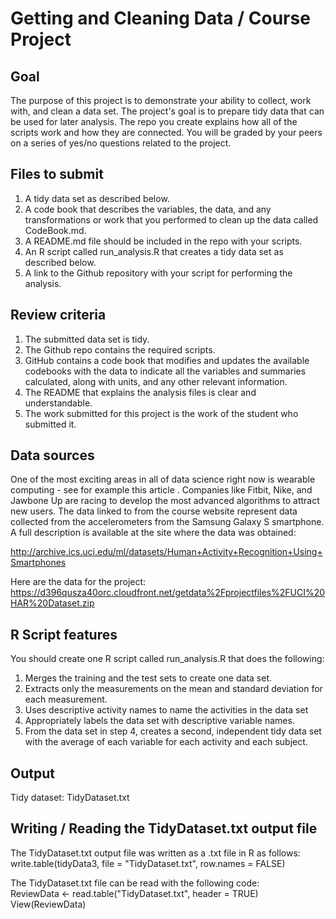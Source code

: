 # Getting and Cleaning Data / Course Project

## Goal
The purpose of this project is to demonstrate your ability to collect, work with, and clean a data set. The project's goal is to prepare tidy data that can be used for later analysis. The repo you create explains how all of the scripts work and how they are connected. You will be graded by your peers on a series of yes/no questions related to the project.

## Files to submit
1. A tidy data set as described below.
2. A code book that describes the variables, the data, and any transformations or work that you performed to clean up the data called CodeBook.md. 
3. A README.md file should be included in the repo with your scripts. 
4. An R script called run_analysis.R that creates a tidy data set as described below.   
5. A link to the Github repository with your script for performing the analysis.

## Review criteria
1. The submitted data set is tidy.
2. The Github repo contains the required scripts.
3. GitHub contains a code book that modifies and updates the available codebooks with the data to indicate all the variables and  summaries calculated, along with units, and any other relevant information.
4. The README that explains the analysis files is clear and understandable.
5. The work submitted for this project is the work of the student who submitted it.

## Data sources
One of the most exciting areas in all of data science right now is wearable computing - see for example this article . Companies like Fitbit, Nike, and Jawbone Up are racing to develop the most advanced algorithms to attract new users. The data linked to from the course website represent data collected from the accelerometers from the Samsung Galaxy S smartphone. A full description is available at the site where the data was obtained:

http://archive.ics.uci.edu/ml/datasets/Human+Activity+Recognition+Using+Smartphones

Here are the data for the project:
https://d396qusza40orc.cloudfront.net/getdata%2Fprojectfiles%2FUCI%20HAR%20Dataset.zip

## R Script features
You should create one R script called run_analysis.R that does the following:

1. Merges the training and the test sets to create one data set.
2. Extracts only the measurements on the mean and standard deviation for each measurement.
3. Uses descriptive activity names to name the activities in the data set
4. Appropriately labels the data set with descriptive variable names.
5. From the data set in step 4, creates a second, independent tidy data set with the average of each variable for each activity and each subject.

## Output 
Tidy dataset: TidyDataset.txt

## Writing / Reading the TidyDataset.txt output file

The TidyDataset.txt output file was written as a .txt file in R as follows:  
write.table(tidyData3, file = "TidyDataset.txt", row.names = FALSE)

The TidyDataset.txt file can be read with the following code:  
ReviewData <- read.table("TidyDataset.txt", header = TRUE)  
View(ReviewData)
